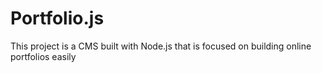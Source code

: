 # Portfolio.js
 This project is a CMS built with Node.js that is focused on building online portfolios easily
